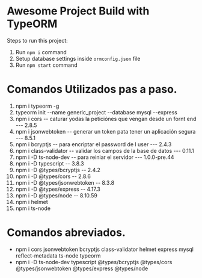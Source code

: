 # Awesome Project Build with TypeORM

Steps to run this project:

1. Run `npm i` command
2. Setup database settings inside `ormconfig.json` file
3. Run `npm start` command


# Comandos Utilizados pas a paso.

1. npm i typeorm -g
2. typeorm init --name generic_project --database mysql --express
3. npm i cors -- caturar yodas la peticiónes que vengan desde un fornt end --- 2.8.5
4. npm i jsonwebtoken -- generar un token pata tener un aplicación segura --- 8.5.1
5. npm i bcryptjs -- para encriptar el password de l user --- 2.4.3
6. npm i class-validator -- validar los campos de la base de datos --- 0.11.1
7. npm i -D ts-node-dev -- para reiniar el servidor --- 1.0.0-pre.44
8. npm i -D typescript -- 3.8.3
9. npm i -D @types/bcryptjs -- 2.4.2
9. npm i -D @types/cors -- 2.8.6
9. npm i -D @types/jsonwebtoken -- 8.3.8
9. npm i -D @types/express -- 4.17.3
9. npm i -D @types/node -- 8.10.59
10. npm i helmet
11. npm i ts-node

# Comandos abreviados.

* npm i cors jsonwebtoken bcryptjs class-validator helmet express mysql reflect-metadata ts-node typeorm
* npm i -D ts-node-dev typescript @types/bcryptjs @types/cors @types/jsonwebtoken @types/express @types/node
